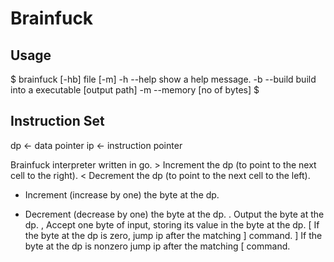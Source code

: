 Brainfuck
===========

## Usage
$ brainfuck [-hb] file [-m]
	-h --help	show a help message.
    -b --build  build into a executable [output path]
    -m --memory [no of bytes]
$


## Instruction Set 

dp <- data pointer
ip <- instruction pointer

Brainfuck interpreter written in go.
\>	Increment the dp (to point to the next cell to the right).
<	Decrement the dp (to point to the next cell to the left).
+	Increment (increase by one) the byte at the dp.
-	Decrement (decrease by one) the byte at the dp.
.	Output the byte at the dp.
,	Accept one byte of input, storing its value in the byte at the dp.
[	If the byte at the dp is zero, jump ip after the matching ] command.
]	If the byte at the dp is nonzero jump ip after the matching [ command.